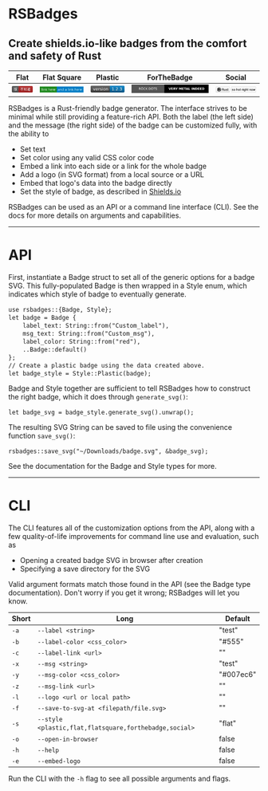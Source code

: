 # RSBadges

## Create shields.io-like badges from the comfort and safety of Rust

| Flat                       | Flat Square                             | Plastic                         | ForTheBadge                                 | Social                        |
|----------------------------|-----------------------------------------|---------------------------------|---------------------------------------------|-------------------------------|
| ![flat](/assets/flat.svg)  | ![flat_square](/assets/flat_square.svg) | ![plastic](/assets/plastic.svg) | ![for_the_badge](/assets/for_the_badge.svg) | ![social](/assets/social.svg) |


RSBadges is a Rust-friendly badge generator. The interface strives to be minimal
while still providing a feature-rich API. Both the label (the left side) and the
message (the right side) of the badge can be customized fully, with the ability to

- Set text
- Set color using any valid CSS color code
- Embed a link into each side or a link for the whole badge
- Add a logo (in SVG format) from a local source or a URL
- Embed that logo's data into the badge directly
- Set the style of badge, as described in [Shields.io](http://shields.io)

RSBadges can be used as an API or a command line interface (CLI). See the docs for more
details on arguments and capabilities.

-----

# API

First, instantiate a Badge struct to set all of the generic options for a badge SVG.
This fully-populated Badge is then wrapped in a Style enum, which indicates which
style of badge to eventually generate.

```
use rsbadges::{Badge, Style};
let badge = Badge {
    label_text: String::from("Custom_label"),
    msg_text: String::from("Custom_msg"),
    label_color: String::from("red"),
    ..Badge::default()
};
// Create a plastic badge using the data created above.
let badge_style = Style::Plastic(badge);
```

Badge and Style together are sufficient to
tell RSBadges how to construct the right badge, which it does through `generate_svg()`:

```
let badge_svg = badge_style.generate_svg().unwrap();
```

The resulting SVG String can be saved to file using the convenience function `save_svg()`:

```
rsbadges::save_svg("~/Downloads/badge.svg", &badge_svg);
```

See the documentation for the Badge and Style types for more.

-----

# CLI

The CLI features all of the customization options from the API, along with a
few quality-of-life improvements for command line use and evaluation, such as

- Opening a created badge SVG in browser after creation
- Specifying a save directory for the SVG

Valid argument formats match those found in the API (see the Badge type documentation).
Don't worry if you get it wrong; RSBadges will let you know.

| Short      | Long                                                      | Default
| ---------  | ------------------------------------                      | -------
| `-a`       | `--label <string>`                                        | "test"
| `-b`       | `--label-color <css_color>`                               | "#555"
| `-c`       | `--label-link <url>`                                      | ""
| `-x`       | `--msg <string>`                                          | "test"
| `-y`       | `--msg-color <css_color>`                                 | "#007ec6"
| `-z`       | `--msg-link <url>`                                        | ""
| `-l`       | `--logo <url or local path>`                              | ""
| `-f`       | `--save-to-svg-at <filepath/file.svg>`                    | ""
| `-s`       | `--style <plastic,flat,flatsquare,forthebadge,social>`    | "flat"
| `-o`       | `--open-in-browser`                                       | false
| `-h`       | `--help`                                                  | false
| `-e`       | `--embed-logo`                                            | false

 Run the CLI with the `-h` flag to see all possible arguments and flags.
